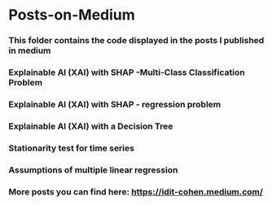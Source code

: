 # Posts-on-Medium
### This folder contains the code displayed in the posts I published in medium
### Explainable AI (XAI) with SHAP -Multi-Class Classification Problem
### Explainable AI (XAI) with SHAP - regression problem
### Explainable AI (XAI) with a Decision Tree
### Stationarity test for time series
### Assumptions of multiple linear regression
### More posts you can find here: https://idit-cohen.medium.com/
